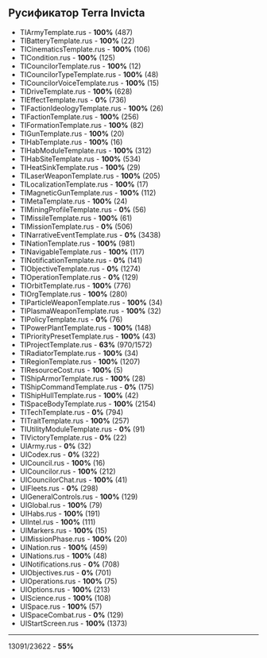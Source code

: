 Руcификатор Terra Invicta
---
- TIArmyTemplate.rus                                     - __100%__ (487)
- TIBatteryTemplate.rus                                  - __100%__ (22)
- TICinematicsTemplate.rus                               - __100%__ (106)
- TICondition.rus                                        - __100%__ (125)
- TICouncilorTemplate.rus                                - __100%__ (12)
- TICouncilorTypeTemplate.rus                            - __100%__ (48)
- TICouncilorVoiceTemplate.rus                           - __100%__ (15)
- TIDriveTemplate.rus                                    - __100%__ (628)
- TIEffectTemplate.rus                                   - __0%__   (736)
- TIFactionIdeologyTemplate.rus                          - __100%__ (26)
- TIFactionTemplate.rus                                  - __100%__ (256)
- TIFormationTemplate.rus                                - __100%__ (82)
- TIGunTemplate.rus                                      - __100%__ (20)
- TIHabTemplate.rus                                      - __100%__ (16)
- TIHabModuleTemplate.rus                                - __100%__ (312)
- TIHabSiteTemplate.rus                                  - __100%__ (534)
- TIHeatSinkTemplate.rus                                 - __100%__ (29)
- TILaserWeaponTemplate.rus                              - __100%__ (205)
- TILocalizationTemplate.rus                             - __100%__ (17)
- TIMagneticGunTemplate.rus                              - __100%__ (112)
- TIMetaTemplate.rus                                     - __100%__ (24)
- TIMiningProfileTemplate.rus                            - __0%__   (56)
- TIMissileTemplate.rus                                  - __100%__ (61)
- TIMissionTemplate.rus                                  - __0%__   (506)
- TINarrativeEventTemplate.rus                           - __0%__   (3438)
- TINationTemplate.rus                                   - __100%__ (981)
- TINavigableTemplate.rus                                - __100%__ (117)
- TINotificationTemplate.rus                             - __0%__   (141)
- TIObjectiveTemplate.rus                                - __0%__   (1274)
- TIOperationTemplate.rus                                - __0%__   (129)
- TIOrbitTemplate.rus                                    - __100%__ (776)
- TIOrgTemplate.rus                                      - __100%__ (280)
- TIParticleWeaponTemplate.rus                           - __100%__ (34)
- TIPlasmaWeaponTemplate.rus                             - __100%__ (32)
- TIPolicyTemplate.rus                                   - __0%__   (76)
- TIPowerPlantTemplate.rus                               - __100%__ (148)
- TIPriorityPresetTemplate.rus                           - __100%__ (43)
- TIProjectTemplate.rus                                  - __63%__  (970/1572)
- TIRadiatorTemplate.rus                                 - __100%__ (34)
- TIRegionTemplate.rus                                   - __100%__ (1207)
- TIResourceCost.rus                                     - __100%__ (5)
- TIShipArmorTemplate.rus                                - __100%__ (28)
- TIShipCommandTemplate.rus                              - __0%__   (175)
- TIShipHullTemplate.rus                                 - __100%__ (42)
- TISpaceBodyTemplate.rus                                - __100%__ (2154)
- TITechTemplate.rus                                     - __0%__   (794)
- TITraitTemplate.rus                                    - __100%__ (257)
- TIUtilityModuleTemplate.rus                            - __0%__   (91)
- TIVictoryTemplate.rus                                  - __0%__   (22)
- UIArmy.rus                                             - __0%__   (32)
- UICodex.rus                                            - __0%__   (322)
- UICouncil.rus                                          - __100%__ (16)
- UICouncilor.rus                                        - __100%__ (212)
- UICouncilorChat.rus                                    - __100%__ (41)
- UIFleets.rus                                           - __0%__   (298)
- UIGeneralControls.rus                                  - __100%__ (129)
- UIGlobal.rus                                           - __100%__ (79)
- UIHabs.rus                                             - __100%__ (191)
- UIIntel.rus                                            - __100%__ (111)
- UIMarkers.rus                                          - __100%__ (15)
- UIMissionPhase.rus                                     - __100%__ (20)
- UINation.rus                                           - __100%__ (459)
- UINations.rus                                          - __100%__ (48)
- UINotifications.rus                                    - __0%__   (708)
- UIObjectives.rus                                       - __0%__   (701)
- UIOperations.rus                                       - __100%__ (75)
- UIOptions.rus                                          - __100%__ (213)
- UIScience.rus                                          - __100%__ (108)
- UISpace.rus                                            - __100%__ (57)
- UISpaceCombat.rus                                      - __0%__   (129)
- UIStartScreen.rus                                      - __100%__ (1373)
---
13091/23622                                              - __55%__